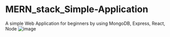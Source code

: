 # MERN_stack_Simple-Application
 A simple Web Application for beginners by using MongoDB, Express, React, Node
![image](https://user-images.githubusercontent.com/78893155/149764681-8efaf8d0-3263-4d1d-aaea-8d6f1ad0771b.png)
